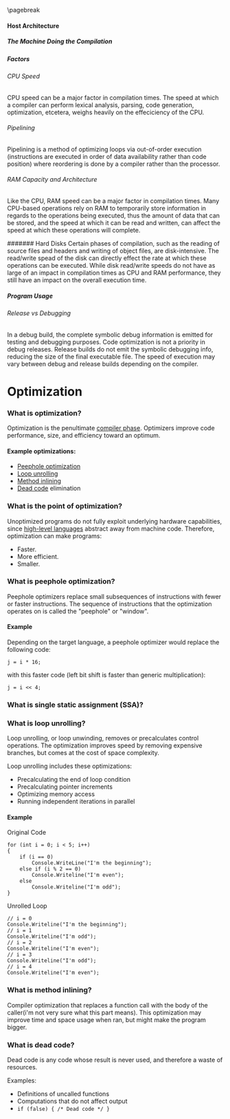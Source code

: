 
\pagebreak

<!---
DO NOT REMOVE THIS COMMENT OR TOPICS LISTED HERE.

This section should cover these topics.
It need not be in this order.

Indicate coverage of topics by copying topic lines verbatim into a comment adjacent to the relevant text.
Covered topics appear twice in a file: here and adjacent to the relevant text.
Uncovered topics appear only once in a file (in this comment).

This command checks whether topic lines appear only once in a file.

    ./check.sh uncovered

TOPICS:

7.1 Overview
7.1.1 Manipulate Execution Parameters to Maximize Performance
7.1.1.1 Program Runtime
7.1.1.2 Memory Footprint
7.1.2 Complexity
7.1.2.1 Many Optimizations Are NP-Complete
7.1.2.2 Memory Major Limitation in Other
7.1.3 Effectiveness
7.1.3.1 Target Architecture
7.1.3.1.1 The Machine on which the Program Will Run
7.1.3.1.2 Factors
7.1.3.1.2.1 CPU Registers
7.1.3.1.2.2 Pipelining
7.1.3.1.2.3 Caches
7.1.3.1.2.4 Hardware Design
7.1.3.2 Host Architecture
7.1.3.2.1 The Machine Doing the Compilation
7.1.3.2.2 Factors
7.1.3.2.2.1 CPU Speed
7.1.3.2.2.2 Pipelining
7.1.3.2.2.3 Memory Capacity and Architecture
7.1.3.2.3 Program Usage
7.1.3.2.4 Release vs Debugging
7.1.3.2.4.1 Release Is Often Optimized for Performance
7.1.3.2.4.2 Debug Program Contain Debugging Symbols which Slow the Execution
7.2 Optimization Categories
7.2.1 Peephole
7.2.1.1 Performed after Machine Code Has Been Generated
7.2.1.2 Connects Adjacent Instructions to See If They Can Be Compressed
7.2.2 Local
7.2.3 Loop
7.2.3.1 Act upon Loops
7.2.3.2 Potentially High Impact
7.2.3.3 Reduce Dependence on Memory and Time-intensive Looping
7.2.4 Language Dependent
7.2.4.1 Optimize Functions Unique to a Specific Language
7.2.4.2 Some Optimizations May Be General across Multiple Languages
7.2.5 Machine Dependent
7.3 Optimization Techniques
7.3.1 Exploit Properties of the "Common Case"
7.3.2 Reduce Redundancy
7.3.3 Reduce Branching
7.3.4 Parallelize Operations When Available
7.3.5 Maximize Memory Efficiency
7.3.6 Decrease Special Memory Reference Distance

-->


#### Host Architecture
<!--
7.1.3.2 Host Architecture
-->

##### The Machine Doing the Compilation
<!--
7.1.3.2.1 The Machine Doing the Compilation
-->

##### Factors
<!--
7.1.3.2.2 Factors
-->

###### CPU Speed
<!--
7.1.3.2.2.1 CPU Speed
-->
 CPU speed can be a major factor in compilation times.
The speed at which a compiler can perform lexical analysis, parsing, code generation, optimization, etcetera, weighs heavily on the effeciciency of the CPU.

###### Pipelining
<!--
7.1.3.2.2.2 Pipelining
-->
 Pipelining is a method of optimizing loops via out-of-order execution (instructions are executed in order of data availability rather than code position) where reordering is done by a compiler rather than the processor.

###### RAM Capacity and Architecture
<!--
7.1.3.2.2.3 Memory Capacity and Architecture
-->
 Like the CPU, RAM speed can be a major factor in compilation times.
Many CPU-based operations rely on RAM to temporarily store information in regards to the operations being executed, thus the amount of data that can be stored, and the speed at which it can be read and written, can affect the speed at which these operations will complete.

####### Hard Disks
 Certain phases of compilation, such as the reading of source files and headers and writing of object files, are disk-intensive.
The read/write spead of the disk can directly effect the rate at which these operations can be executed.
 While disk read/write speeds do not have as large of an impact in compilation times as CPU and RAM performance, they still have an impact on the overall execution time.

##### Program Usage
<!--
7.1.3.2.3 Program Usage
-->

###### Release vs Debugging
<!--
7.1.3.2.4.1 Release Is Often Optimized for Performance
7.1.3.2.4.2 Debug Program Contain Debugging Symbols which Slow the Execution
-->
 In a debug build, the complete symbolic debug information is emitted for testing and debugging purposes.
Code optimization is not a priority in debug releases.
 Release builds do not emit the symbolic debugging info, reducing the size of the final executable file.
The speed of execution may vary between debug and release builds depending on the compiler.

Optimization
============

### What is optimization?
Optimization is the penultimate [compiler phase](#what-are-the-phases-of-a-compiler).
Optimizers improve code performance, size, and efficiency toward an optimum.

#### Example optimizations:

- [Peephole optimization](#what-is-peephole-optimization)
- [Loop unrolling](#what-is-loop-unrolling)
- [Method inlining](#what-is-method-inlining)
- [Dead code](#what-is-dead-code) elimination

### What is the point of optimization?
Unoptimized programs do not fully exploit underlying hardware capabilities, since [high-level languages](#what-is-a-high-level-langauge) abstract away from machine code.
Therefore, optimization can make programs:

 - Faster.
 - More efficient.
 - Smaller.

### What is peephole optimization?
Peephole optimizers replace small subsequences of instructions with fewer or faster instructions.
The sequence of instructions that the optimization operates on is called the "peephole" or "window". 

#### Example
Depending on the target language, a peephole optimizer would replace the following code:

    j = i * 16;

with this faster code (left bit shift is faster than generic multiplication):

    j = i << 4;

### What is single static assignment (SSA)?

### What is loop unrolling?
Loop unrolling, or loop unwinding, removes or precalculates control operations.
The optimization improves speed by removing expensive branches, but comes at the cost of space complexity.

Loop unrolling includes these optimizations:

- Precalculating the end of loop condition
- Precalculating pointer increments
- Optimizing memory access
- Running independent iterations in parallel

#### Example

Original Code

    for (int i = 0; i < 5; i++)
    {
        if (i == 0)
            Console.WriteLine("I'm the beginning");
        else if (i % 2 == 0)
            Console.Writeline("I'm even");
        else
            Console.Writeline("I'm odd");
    }

Unrolled Loop

    // i = 0
    Console.Writeline("I'm the beginning");
    // i = 1
    Console.Writeline("I'm odd");
    // i = 2
    Console.Writeline("I'm even");
    // i = 3
    Console.Writeline("I'm odd");
    // i = 4
    Console.Writeline("I'm even");

### What is method inlining?
Compiler optimization that replaces a function call with the body of the caller(i'm not very sure what this part means). This optimization may improve time and space usage when ran, but might make the program bigger.

### What is dead code?
Dead code is any code whose result is never used, and therefore a waste of resources.

Examples:
- Definitions of uncalled functions
- Computations that do not affect output
- `if (false) { /* Dead code */ }`
